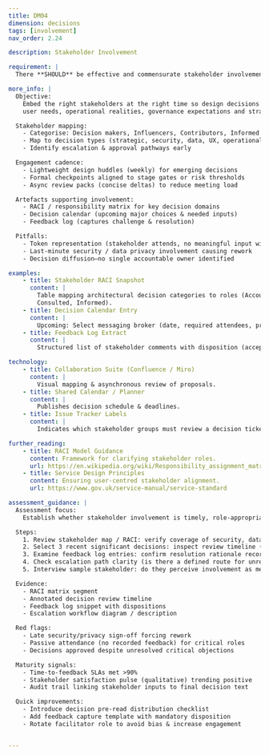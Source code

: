 ```yaml
---
title: DM04
dimension: decisions
tags: [involvement]
nav_order: 2.24

description: Stakeholder Involvement

requirement: |
  There **SHOULD** be effective and commensurate stakeholder involvement with respect to solution design and architecture decisions.

more_info: |
  Objective:
    Embed the right stakeholders at the right time so design decisions balance
    user needs, operational realities, governance expectations and strategic fit.

  Stakeholder mapping:
    - Categorise: Decision makers, Influencers, Contributors, Informed
    - Map to decision types (strategic, security, data, UX, operational)
    - Identify escalation & approval pathways early

  Engagement cadence:
    - Lightweight design huddles (weekly) for emerging decisions
    - Formal checkpoints aligned to stage gates or risk thresholds
    - Async review packs (concise deltas) to reduce meeting load

  Artefacts supporting involvement:
    - RACI / responsibility matrix for key decision domains
    - Decision calendar (upcoming major choices & needed inputs)
    - Feedback log (captures challenge & resolution)

  Pitfalls:
    - Token representation (stakeholder attends, no meaningful input window)
    - Last-minute security / data privacy involvement causing rework
    - Decision diffusion—no single accountable owner identified

examples: 
    - title: Stakeholder RACI Snapshot
      content: |
        Table mapping architectural decision categories to roles (Accountable,
        Consulted, Informed).
    - title: Decision Calendar Entry
      content: |
        Upcoming: Select messaging broker (date, required attendees, pre-read link).
    - title: Feedback Log Extract
      content: |
        Structured list of stakeholder comments with disposition (accepted / rejected) & rationale.

technology:
    - title: Collaboration Suite (Confluence / Miro)
      content: |
        Visual mapping & asynchronous review of proposals.
    - title: Shared Calendar / Planner
      content: |
        Publishes decision schedule & deadlines.
    - title: Issue Tracker Labels
      content: |
        Indicates which stakeholder groups must review a decision ticket.

further_reading:
    - title: RACI Model Guidance
      content: Framework for clarifying stakeholder roles.
      url: https://en.wikipedia.org/wiki/Responsibility_assignment_matrix
    - title: Service Design Principles
      content: Ensuring user-centred stakeholder alignment.
      url: https://www.gov.uk/service-manual/service-standard

assessment_guidance: |
  Assessment focus:
    Establish whether stakeholder involvement is timely, role‑appropriate and produces traceable influence on decisions.

  Steps:
    1. Review stakeholder map / RACI: verify coverage of security, data, operations, product, finance, clinical (if applicable) and user research.
    2. Select 3 recent significant decisions: inspect review timeline (were relevant stakeholders engaged before lock-in?).
    3. Examine feedback log entries: confirm resolution rationale recorded (accepted / declined with reason).
    4. Check escalation path clarity (is there a defined route for unresolved contention?).
    5. Interview sample stakeholder: do they perceive involvement as meaningful vs ceremonial?

  Evidence:
    - RACI matrix segment
    - Annotated decision review timeline
    - Feedback log snippet with dispositions
    - Escalation workflow diagram / description

  Red flags:
    - Late security/privacy sign-off forcing rework
    - Passive attendance (no recorded feedback) for critical roles
    - Decisions approved despite unresolved critical objections

  Maturity signals:
    - Time-to-feedback SLAs met >90%
    - Stakeholder satisfaction pulse (qualitative) trending positive
    - Audit trail linking stakeholder inputs to final decision text

  Quick improvements:
    - Introduce decision pre-read distribution checklist
    - Add feedback capture template with mandatory disposition
    - Rotate facilitator role to avoid bias & increase engagement


---
```

